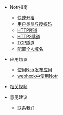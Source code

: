* Notr指南

  * [快速开始](zh-cn/quickstart.md)
  * [用户类型与授权码](zh-cn/token.md)
  * [HTTP隧道](zh-cn/http.md)
  * [HTTPS隧道](zh-cn/https.md)
  * [TCP隧道](zh-cn/tcp.md)
  * [配置个人域名](zh-cn/domain.md)

* 应用场景
  * [使用Notr发布应用](zh-cn/publish.md)
  * [webhook中使用Notr](zh-cn/webhook.md)

* [相关视频](zh-cn/video.md)

* 意见建议
  * [联系我们](zh-cn/contact.md)